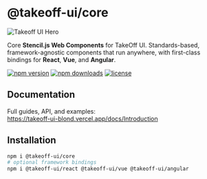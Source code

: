 # @takeoff-ui/core

![Takeoff UI Hero](https://unpkg.com/changelogr@latest/takeoff-og.jpg)

Core **Stencil.js Web Components** for TakeOff UI. Standards-based, framework-agnostic components that run anywhere, with first-class bindings for **React**, **Vue**, and **Angular**.

[![npm version](https://img.shields.io/npm/v/@takeoff-ui/core.svg)](https://www.npmjs.com/package/@takeoff-ui/core)
[![npm downloads](https://img.shields.io/npm/dm/@takeoff-ui/core.svg)](https://www.npmjs.com/package/@takeoff-ui/core)
[![license](https://img.shields.io/badge/license-Apache--2.0-blue.svg)](./LICENSE)



## Documentation
Full guides, API, and examples:  
https://takeoff-ui-blond.vercel.app/docs/Introduction

## Installation
```bash
npm i @takeoff-ui/core
# optional framework bindings
npm i @takeoff-ui/react @takeoff-ui/vue @takeoff-ui/angular